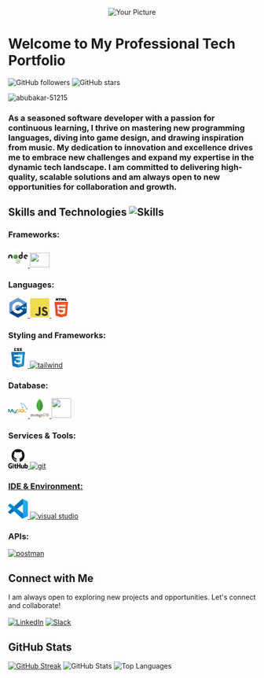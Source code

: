 
<p align="center"><img src="https://user-images.githubusercontent.com/74038190/215768208-3bf3dda8-eeea-40ee-a58b-f5ac529685bf.gif" alt="Your Picture" /></p>

<h1 align="left">Welcome to My Professional Tech Portfolio</h1>

![GitHub followers](https://img.shields.io/github/followers/abubakar-51215?style=social)
![GitHub stars](https://img.shields.io/github/stars/abubakar-51215?style=social)
<p align="left"> <img src="https://komarev.com/ghpvc/?username=abubakar-51215&label=Profile%20views&color=0e75b6&style=flat" alt="abubakar-51215" /> </p>


<h3 align="left">As a seasoned software developer with a passion for continuous learning, I thrive on mastering new programming languages, diving into game design, and drawing inspiration from music. My dedication to innovation and excellence drives me to embrace new challenges and expand my expertise in the dynamic tech landscape. I am committed to delivering high-quality, scalable solutions and am always open to new opportunities for collaboration and growth.</h3>


## Skills and Technologies <img src="https://github.com/user-attachments/assets/f8be29be-bf39-4548-a88c-70dd205db02d" title="Skills" alt="Skills" width="40" height="40">

<h3 align="left">Frameworks:</h3>
<p align="left">
  <a href="https://nodejs.org" target="_blank" rel="noreferrer">
    <img src="https://raw.githubusercontent.com/devicons/devicon/master/icons/nodejs/nodejs-original-wordmark.svg" alt="nodejs" width="40" height="40"/>
  </a>
   <a href="https://expressjs.com" target="_blank" rel="noreferrer">
 <img src="https://cdn.jsdelivr.net/gh/devicons/devicon@latest/icons/express/express-original.svg" height="30" width="40" />          
  </a>
</p>

<h3 align="left">Languages:</h3>
<p align="left">
  <a href="https://www.w3schools.com/cpp/" target="_blank" rel="noreferrer">
    <img src="https://raw.githubusercontent.com/devicons/devicon/master/icons/cplusplus/cplusplus-original.svg" alt="cplusplus" width="40" height="40"/>
  </a>
  <a href="https://developer.mozilla.org/en-US/docs/Web/JavaScript" target="_blank" rel="noreferrer">
    <img src="https://raw.githubusercontent.com/devicons/devicon/master/icons/javascript/javascript-original.svg" alt="javascript" width="40" height="40"/>
  </a>
  <a href="https://www.w3.org/html/" target="_blank" rel="noreferrer">
    <img src="https://raw.githubusercontent.com/devicons/devicon/master/icons/html5/html5-original-wordmark.svg" alt="html5" width="40" height="40"/>
  </a>
</p>

<h3 align="left">Styling and Frameworks:</h3>
<p align="left">
  <a href="https://www.w3schools.com/css/" target="_blank" rel="noreferrer">
    <img src="https://raw.githubusercontent.com/devicons/devicon/master/icons/css3/css3-original-wordmark.svg" alt="css3" width="40" height="40"/>
  </a>
  <a href="https://tailwindcss.com/" target="_blank" rel="noreferrer">
    <img src="https://www.vectorlogo.zone/logos/tailwindcss/tailwindcss-icon.svg" alt="tailwind" width="40" height="40"/>
  </a>
</p>

<h3 align="left">Database:</h3>
<p align="left">
  <a href="https://www.mysql.com/" target="_blank" rel="noreferrer">
    <img src="https://raw.githubusercontent.com/devicons/devicon/master/icons/mysql/mysql-original-wordmark.svg" alt="mysql" width="40" height="40"/>
  </a>
  <a href="https://www.mongodb.com/" target="_blank" rel="noreferrer">
    <img src="https://raw.githubusercontent.com/devicons/devicon/master/icons/mongodb/mongodb-original-wordmark.svg" alt="mongodb" width="40" height="40"/>
  </a>
  <a href="https://mongoosejs.com/" target="_blank" rel="noreferrer">    
 <img src="https://cdn.jsdelivr.net/gh/devicons/devicon@latest/icons/mongoose/mongoose-original.svg"  width="40" height="40"/>
  </a>
</p>

<h3 align="left">Services & Tools:</h3>
<p align="left">
  </a>
  <a href="https://github.com/" target="_blank" rel="noreferrer">
    <img src="https://raw.githubusercontent.com/devicons/devicon/master/icons/github/github-original-wordmark.svg" alt="github" width="40" height="40"/>
  </a>
  <a href="https://git-scm.com/" target="_blank" rel="noreferrer">
    <img src="https://www.vectorlogo.zone/logos/git-scm/git-scm-icon.svg" alt="git" width="40" height="40"/>
</p>

<h3 align="left">IDE & Environment:</h3>
<p align="left">
  <a href="https://code.visualstudio.com/" target="_blank" rel="noreferrer">
    <img src="https://raw.githubusercontent.com/devicons/devicon/master/icons/vscode/vscode-original.svg" alt="vscode" width="40" height="40"/>
  </a>
  <a href="https://visualstudio.microsoft.com/" target="_blank" rel="noreferrer">
    <img src="https://visualstudio.microsoft.com/wp-content/uploads/2021/10/Product-Icon.svg" alt="visual studio" width="40" height="40"/>
  </a>
</p>

<h3 align="left">APIs:</h3>
<p align="left">
  <a href="https://postman.com" target="_blank" rel="noreferrer">
    <img src="https://www.vectorlogo.zone/logos/getpostman/getpostman-icon.svg" alt="postman" width="40" height="40"/>
  </a>
</p>

## Connect with Me
I am always open to exploring new projects and opportunities. Let's connect and collaborate!
<br><br>
[<img src="https://cdn.jsdelivr.net/gh/devicons/devicon/icons/linkedin/linkedin-original.svg" title="LinkedIn" alt="LinkedIn" width="40" height="40">](https://linkedin.com/in/abubaker-amir-6763b5320/)
[<img src="https://cdn.jsdelivr.net/gh/devicons/devicon/icons/slack/slack-original.svg" title="Slack" alt="Slack" width="40" height="40">](https://app.slack.com/client/T07FW94DP50/C07FYPENHNY)

## GitHub Stats
<div>
  <a href="https://git.io/streak-stats"><img src="https://streak-stats.demolab.com?user=abubakar-51215&theme=github-dark-blue&hide_border=true&border_radius=12&card_width=496&background=45%2C0D1117%2C1C2431&stroke=8D6F15&currStreakNum=fff&currStreakLabel=fff&sideLabels=58A6FF&fire=FF652F&exclude_days=Sun%2CSat" alt="GitHub Streak" /></a>
  <img src="https://github-readme-stats.vercel.app/api?username=abubakar-51215&card_width=496&card_height=195&show_icons=true&theme=github_dark&bg_color=45,0D1117,1C2431&hide_border=true&border_radius=12&ring_color=1f6feb&text_color=fff&title_color=58a6ff" alt="GitHub Stats" />
  <img src="https://github-readme-stats.vercel.app/api/top-langs/?username=abubakar-51215&layout=compact&theme=sunset-gradient&theme=github_dark&bg_color=45,0D1117,1C2431&card_width=496&card_height=195&hide_border=true&border_radius=12&text_color=fff&title_color=58a6ff" alt="Top Languages" />
</div>
